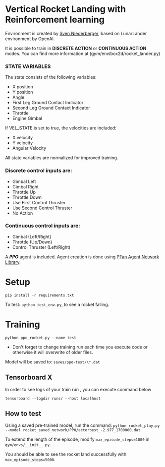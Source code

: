# Vertical Rocket Landing with Reinforcement learning

Environment is created by [Sven Niederberger](https://github.com/EmbersArc), based on LunarLander environment by OpenAI.

It is possible to train in **DISCRETE ACTION**  or **CONTINUOUS ACTION** modes.
You can find more information at (gym/env/box2d/rocket_lander.py)

### STATE VARIABLES  
The state consists of the following variables:
  * X position  
  * Y position  
  * Angle  
  * First Leg Ground Contact Indicator  
  * Second Leg Ground Contact Indicator  
  * Throttle  
  * Engine Gimbal  
  
If VEL_STATE is set to true, the velocities are included:  
  * X velocity  
  * Y velocity  
  * Angular Velocity  
  
All state variables are normalized for improved training.
    

### Discrete control inputs are:
* Gimbal Left
* Gimbal Right
* Throttle Up
* Throttle Down
* Use First Control Thruster
* Use Second Control Thruster
* No Action

### Continuous control inputs are:
* Gimbal (Left/Right)
* Throttle (Up/Down)
* Control Thruster (Left/Right)


A ***PPO*** agent is included. Agent creation is done using [PTan Agent Network Library](https://github.com/Shmuma/ptan).


# Setup

`pip install -r requirements.txt`

To test: `python test_env.py`, to see a rocket falling.


# Training

`python ppo_rocket.py --name test`
- Don't forget to change training run each time you execute code or otherwise it will overwrite of older files.

Model will be saved to: `saves/ppo-test/\*.dat`

## Tensorboard X 

In order to see logs of your train run , you can execute command below

`tensorboard --logdir runs/ --host localhost`

## How to test 

Using a saved pre-trained model, run the command: 
`python rocket_play.py --model rocket_saved_network/PPO/actorbest_-2.977_1700000.dat`

To extend the length of the episode, modify `max_episode_steps=1000` in `gym/envs/__init__.py`. 

You should be able to see the rocket land successfully with `max_episode_steps=5000`.
